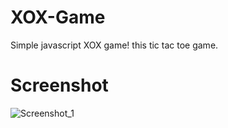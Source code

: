 # XOX-Game
Simple javascript XOX game! this tic tac toe game.
# Screenshot
![Screenshot_1](https://github.com/Bxugur/XOX-Game/assets/103511917/453ec954-a4d5-4367-bae2-934f13a0c9ec)
